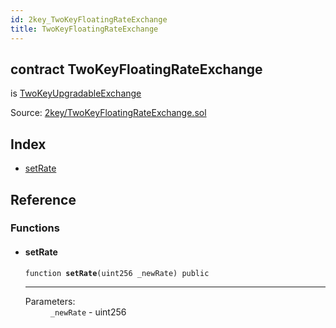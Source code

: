 ```yaml
---
id: 2key_TwoKeyFloatingRateExchange
title: TwoKeyFloatingRateExchange
---
```


<div class="contract-doc"><div class="contract"><h2 class="contract-header"><span class="contract-kind">contract</span> TwoKeyFloatingRateExchange</h2><p class="base-contracts"><span>is</span> <a href="2key_TwoKeyUpgradableExchange.html">TwoKeyUpgradableExchange</a></p><div class="source">Source: <a href="git+https://github.com/2keynet/web3-alpha/blob/v0.0.3/contracts/2key/TwoKeyFloatingRateExchange.sol" target="_blank">2key/TwoKeyFloatingRateExchange.sol</a></div></div><div class="index"><h2>Index</h2><ul><li><a href="2key_TwoKeyFloatingRateExchange.html#setRate">setRate</a></li></ul></div><div class="reference"><h2>Reference</h2><div class="functions"><h3>Functions</h3><ul><li><div class="item function"><span id="setRate" class="anchor-marker"></span><h4 class="name">setRate</h4><div class="body"><code class="signature">function <strong>setRate</strong><span>(uint256 _newRate) </span><span>public </span></code><hr/><dl><dt><span class="label-parameters">Parameters:</span></dt><dd><div><code>_newRate</code> - uint256</div></dd></dl></div></div></li></ul></div></div></div>
